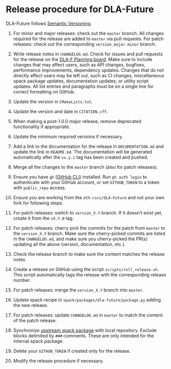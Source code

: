 # Release procedure for DLA-Future

DLA-Future follows [Semantic Versioning](https://semver.org).

1. For minor and major releases: check out the `master` branch. All changes required for the release are
   added to `master` via pull requests. For patch releases: check out the corresponding
   `version_major.minor` branch.

1. Write release notes in `CHANGELOG.md`. Check for issues and pull requests for the release on the
   [DLA-F Planning board](https://github.com/orgs/eth-cscs/projects/1). Make sure to include changes that
   may affect users, such as API changes, bugfixes, performance improvements, dependency updates. Changes
   that do not directly affect users may be left out, such as CI changes, miscellaneous spack package
   updates, documentation updates, or utility script updates. All list entries and paragraphs must be on
   a single line for correct formatting on GitHub.

1. Update the version in `CMakeLists.txt`.

1. Update the version and date in `CITATION.cff`.

1. When making a post-1.0.0 major release, remove deprecated functionality if
   appropriate.

1. Update the minimum required versions if necessary.

1. Add a link to the documentation for the release in `DOCUMENTATION.md` and update the link in `README.md`.
   The documentation will be generated automatically after the `vx.y.z` tag has been created and pushed.

1. Merge all the changes to the `master` branch (also for patch releases).

1. Ensure you have `gh` ([GitHub CLI](https://cli.github.com)) installed. Run `gh auth login` to authenticate
   with your GitHub account, or set `GITHUB_TOKEN` to a token with `public_repo` access.

1. Ensure you are working from the `eth-cscs/DLA-Future` and not your own fork for following steps.

1. For patch releases: switch to `version_X.Y` branch. If it doesn't exist yet, create it from the `vX.Y.0` tag.

1. For patch releases: cherry pick the commits for the patch from `master` to the `version_X.Y` branch.
   Make sure the cherry-picked commits are listed in the `CHANGELOG.md`, and make sure you cherry-picked
   the PR(s) updating all the above (version, documentation, etc.).

1. Check the release branch to make sure the content matches the release notes.

1. Create a release on GitHub using the script `scripts/roll_release.sh`. This
   script automatically tags the release with the corresponding release number.

1. For patch releases: merge the `version_X.Y` branch into `master`.

1. Update spack recipe in `spack/packages/dla-future/package.py` adding the new release.

1. For patch releases: update `CHANGELOG.md` in `master` to match the content of the patch release.

1. Synchronize [upstream spack
   package](https://github.com/spack/spack/blob/develop/var/spack/repos/builtin/packages/dla-future/package.py)
   with local repository. Exclude blocks delimited by `###` comments. These are only intended for the
   internal spack package.

1. Delete your `GITHUB_TOKEN` if created only for the release.

1. Modify the release procedure if necessary.
